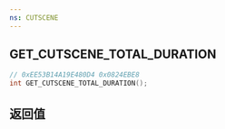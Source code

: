 ```yaml
---
ns: CUTSCENE
---
```

## GET_CUTSCENE_TOTAL_DURATION

```c
// 0xEE53B14A19E480D4 0x0824EBE8
int GET_CUTSCENE_TOTAL_DURATION();
```


## 返回值
